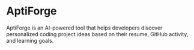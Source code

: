 # AptiForge
AptiForge is an AI-powered tool that helps developers discover personalized coding project ideas based on their resume, GitHub activity, and learning goals.

